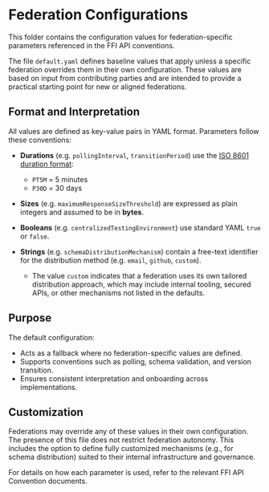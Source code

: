 # Federation Configurations

This folder contains the configuration values for federation-specific parameters referenced in the FFI API conventions.

The file `default.yaml` defines baseline values that apply unless a specific federation overrides them in their own configuration. These values are based on input from contributing parties and are intended to provide a practical starting point for new or aligned federations.

## Format and Interpretation

All values are defined as key-value pairs in YAML format. Parameters follow these conventions:

* **Durations** (e.g. `pollingInterval`, `transitionPeriod`) use the [ISO 8601 duration format](https://en.wikipedia.org/wiki/ISO_8601#Durations):

  * `PT5M` = 5 minutes
  * `P30D` = 30 days

* **Sizes** (e.g. `maximumResponseSizeThreshold`) are expressed as plain integers and assumed to be in **bytes**.

* **Booleans** (e.g. `centralizedTestingEnvironment`) use standard YAML `true` or `false`.

* **Strings** (e.g. `schemaDistributionMechanism`) contain a free-text identifier for the distribution method (e.g. `email`, `github`, `custom`).

  * The value `custom` indicates that a federation uses its own tailored distribution approach, which may include internal tooling, secured APIs, or other mechanisms not listed in the defaults.

## Purpose

The default configuration:

* Acts as a fallback where no federation-specific values are defined.
* Supports conventions such as polling, schema validation, and version transition.
* Ensures consistent interpretation and onboarding across implementations.

## Customization

Federations may override any of these values in their own configuration. The presence of this file does not restrict federation autonomy. This includes the option to define fully customized mechanisms (e.g., for schema distribution) suited to their internal infrastructure and governance.

For details on how each parameter is used, refer to the relevant FFI API Convention documents.
